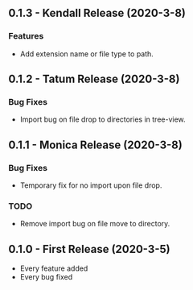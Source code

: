 
## 0.1.3 - Kendall Release (2020-3-8)

### Features
* Add extension name or file type to path.

## 0.1.2 - Tatum Release (2020-3-8)

### Bug Fixes
* Import bug on file drop to directories in tree-view.

## 0.1.1 - Monica Release (2020-3-8)

### Bug Fixes
* Temporary fix for no import upon file drop.

### TODO
* Remove import bug on file move to directory.

## 0.1.0 - First Release (2020-3-5)
* Every feature added
* Every bug fixed
